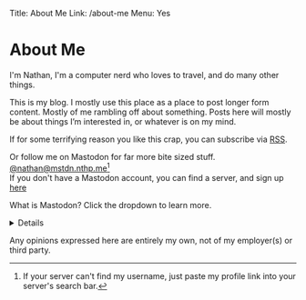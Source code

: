 Title: About Me
Link: /about-me
Menu: Yes

# About Me

I'm Nathan, I'm a computer nerd who loves to travel, and do many other things.

This is my blog. I mostly use this place as a place to post longer form content. Mostly of me rambling off about something.
Posts here will mostly be about things I’m interested in, or whatever is on my mind.

If for some terrifying reason you like this crap, you can subscribe via [RSS](https://nthp.me/feed.rss).

Or follow me on Mastodon for far more bite sized stuff. <br>
[@nathan@mstdn.nthp.me](https://mstdn.nthp.me/@nathan)[^1] <br>
If you don't have a Mastodon account, you can find a server, and sign up [here](https://joinmastodon.org/servers)

What is Mastodon? Click the dropdown to learn more. <br>
<details>
	Mastodon is a different kind of social network. Instead of one big website, it's made up of many smaller communities, called 'servers.' You can choose the server that suits you best, follow people from other servers, and talk to them. It's like having your own corner of the internet where you can make friends and share ideas.[^2] You can learn more here [joinmastodon.org](https://joinmastodon.org).
</details>

Any opinions expressed here are entirely my own, not of my employer(s) or third party.


[^1]: If your server can't find my username, just paste my profile link into your server's search bar.
[^2]: Explanation generated by ChatGPT.